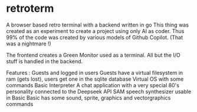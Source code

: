# retroterm
A browser based retro terminal with a backend written in go
This thing was created as an experiment to create a project using only AI as coder.
Thus 99% of the code was created by various models of Github Copilot.
(That was a nightmare !)

The frontend creates a Green Monitor used as a terminal.
All but the I/O stuff is handled in the backend.

Features :
Guests and logged in users
Guests have a virtual filesystem in ram (gets lost), users get one in the sqlite database
Virtual OS with some commands
Basic Interpreter
A chat application with a very special 80's personality connected to the Deepseek API
SAM speech synthesizer usable in Basic
Basic has some sound, sprite, graphics and vectorgraphics commands 
